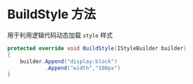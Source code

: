 # BuildStyle 方法
用于利用逻辑代码动态加载 `style` 样式

```csharp
protected override void BuildStyle(IStyleBuilder builder)
{
    builder.Append("display:block")
            .Append("width","100px")
}
```